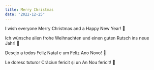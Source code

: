 ```yaml
---
title: Merry Christmas 
date: "2022-12-25"
---
```


I wish everyone Merry Christmas and a Happy New Year! 🦌

Ich wünsche allen frohe Weihnachten und einen guten Rutsch ins neue Jahr! 🎅

Desejo a todos Feliz Natal e um Feliz Ano Novo! 🎄

Le doresc tuturor Crăciun fericit și un An Nou fericit! 🎁
